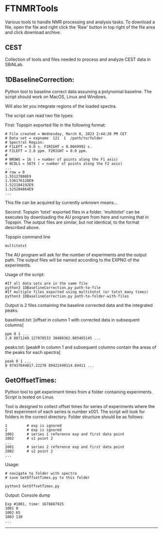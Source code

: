 # FTNMRTools

Various tools to handle NMR processing and analysis tasks.
To download a file, open the file and right click the 'Raw' button in top right of the file area and click download archive.

## CEST

Collection of tools and files needed to process and analyze CEST data in SBiNLab.

## 1DBaselineCorrection:

Python tool to baseline correct data assuming a polynomial baseline. The script should work on MacOS, Linux and Windows.

Will also let you integrate regions of the loaded spectra.

The script can read two file types:

First: Topspin exported file in the following format:



```
# File created = Wednesday, March 8, 2023 2:44:20 PM CET
# Data set = expname  121  1  /path/to/folder
# Spectral Region:
# F1LEFT = 0.0 s. F1RIGHT = 0.0049992 s.
# F2LEFT = 2.8 ppm. F2RIGHT = 0.0 ppm.
#
# NROWS = 16 ( = number of points along the F1 axis)
# NCOLS = 5874 ( = number of points along the F2 axis)
...
# row = 0
1.55127808E9
1.536176128E9
1.522184192E9
1.525284864E9
...
```

This file can be acquired by currently unknown means...

Second: Topspin 'totxt' exported files in a folder. 'multitotxt' can be executes by downloading the AU program from here and running that in Topspin. The output files are similar, but not identical, to the format described above.

Topspin command line
```
multitotxt
```
The AU program will ask for the number of experiments and the output path. The output files will be named according to the EXPNO of the experiments.

Usage of the script:
```
#If all data sets are in the same file
python3 1DBaselineCorrection.py path-to-file
#If multiple files exported using multitotxt (or totxt many times)
python3 1DBaselineCorrection.py path-to-folder-with-files
```
Output is 2 files containing the baseline corrected data and the integrated peaks.

baselined.txt: [offset in column 1 with corrected data in subsequent columns]
```
ppm 0 1 ...
2.8 8871249.127078533 38488362.885465145 ...
```

peaks.txt: [peak# in column 1 and subsequent columns contain the areas of the peaks for each spectra]
```
peak 0 1 ... 
0 97437044817.22278 89422449114.04411 ...
```
## GetOffsetTimes:

Python tool to get experiment times from a folder containing experiments. Script is tested on Linux.

Tool is designed to collect offset times for series of experiments where the first experiment of each series is number x001. The script will look for folders in the currect directory.
Folder structure should be as follows:
```
1         # exp is ignored
2         # exp is ignored
1001      # series 1 reference exp and first data point
1002      # s1 point 2
...
2001      # series 2 reference exp and first data point
2002      # s2 point 2
...
```

Usage:
```
# navigate to folder with spectra
# save GetOffsetTimes.py to this folder

python3 GetOffsetTimes.py
```

Output: Console dump
```
Exp #1001, time: 1678887925
1001 0
1002 65
1003 130
...
```

------
